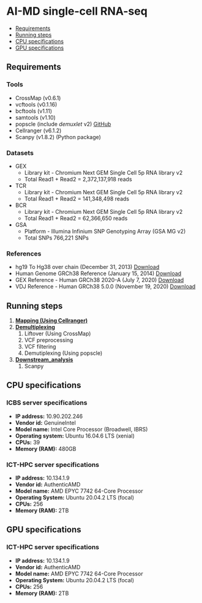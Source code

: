 # AI-MD single-cell RNA-seq

- [Requirements](#Requirements)
- [Running steps](#Running-steps)
- [CPU specifications](#CPU-specifications)
- [GPU specifications](#GPU-specifications)

## Requirements
### Tools
- CrossMap (v0.6.1)
- vcftools (v0.1.16)
- bcftools (v1.11)
- samtools (v1.10)
- popscle (include _demuxlet_ v2) [GitHub](https://github.com/statgen/popscle)
- Cellranger (v6.1.2)
- Scanpy (v1.8.2) (Python package)

### Datasets
- GEX
   - Library kit - Chromium Next GEM Single Cell 5p RNA library v2
   - Total Read1 + Read2 = 2,372,137,918 reads
- TCR
   - Library kit - Chromium Next GEM Single Cell 5p RNA library v2
   - Total Read1 + Read2 = 141,348,498 reads
- BCR
   - Library kit - Chromium Next GEM Single Cell 5p RNA library v2
   - Total Read1 + Read2 = 62,366,650 reads
- GSA
   - Platform - Illumina Infinium SNP Genotyping Array (GSA MG v2)
   - Total SNPs 766,221 SNPs

### References
- hg19 To Hg38 over chain (December 31, 2013) [Download](http://hgdownload.soe.ucsc.edu/goldenPath/hg19/liftOver/hg19ToHg38.over.chain.gz)
- Human Genome GRCh38 Reference (January 15, 2014) [Download](https://hgdownload.cse.ucsc.edu/goldenpath/hg38/bigZips/hg38.fa.gz)
- GEX Reference - Human GRCh38 2020-A (July 7, 2020) [Download](https://cf.10xgenomics.com/supp/cell-exp/refdata-gex-GRCh38-2020-A.tar.gz)
- VDJ Reference - Human GRCh38 5.0.0 (November 19, 2020) [Download](https://cf.10xgenomics.com/supp/cell-vdj/refdata-cellranger-vdj-GRCh38-alts-ensembl-5.0.0.tar.gz)

## Running steps
1. [**Mapping (Using Cellranger)**](https://github.com/vclabsysbio/AI-MD_scRNAseq/tree/main/cellranger)
2. [**Demultiplexing**](https://github.com/vclabsysbio/AI-MD_scRNAseq/tree/main/popscle)
   1. Liftover (Using CrossMap)
   2. VCF preprocessing
   3. VCF filtering
   4. Demutiplexing (Using popscle)
3. [**Downstream_analysis**](https://github.com/vclabsysbio/AI-MD_scRNAseq/tree/main/Downstream_analysis)
   1. Scanpy

## CPU specifications
### ICBS server specifications
- **IP address:** 10.90.202.246
- **Vendor id:** GenuineIntel
- **Model name:** Intel Core Processor (Broadwell, IBRS)
- **Operating system:** Ubuntu 16.04.6 LTS (xenial)
- **CPUs:** 39
- **Memory (RAM):** 480GB

### ICT-HPC server specifications 
- **IP address:** 10.134.1.9
- **Vendor id:** AuthenticAMD
- **Model name:** AMD EPYC 7742 64-Core Processor
- **Operating System:** Ubuntu 20.04.2 LTS (focal)
- **CPUs:** 256
- **Memory (RAM):** 2TB

## GPU specifications
### ICT-HPC server specifications
- **IP address:** 10.134.1.9
- **Vendor id:** AuthenticAMD
- **Model name:** AMD EPYC 7742 64-Core Processor
- **Operating System:** Ubuntu 20.04.2 LTS (focal)
- **CPUs:** 256
- **Memory (RAM):** 2TB
